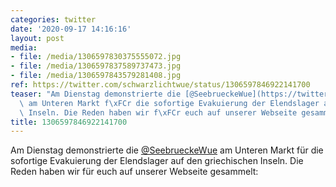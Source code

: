 ```yaml
---
categories: twitter
date: '2020-09-17 14:16:16'
layout: post
media:
- file: /media/1306597830375555072.jpg
- file: /media/1306597837589737473.jpg
- file: /media/1306597843579281408.jpg
ref: https://twitter.com/schwarzlichtwue/status/1306597846922141700
teaser: "Am Dienstag demonstrierte die [@SeebrueckeWue](https://twitter.com/SeebrueckeWue)\
  \ am Unteren Markt f\xFCr die sofortige Evakuierung der Elendslager auf den griechischen\
  \ Inseln. Die Reden haben wir f\xFCr euch auf unserer Webseite gesammelt:\n\n "
title: 1306597846922141700
---
```

Am Dienstag demonstrierte die [@SeebrueckeWue](https://twitter.com/SeebrueckeWue) am Unteren Markt für die sofortige Evakuierung der Elendslager auf den griechischen Inseln. Die Reden haben wir für euch auf unserer Webseite gesammelt:

 